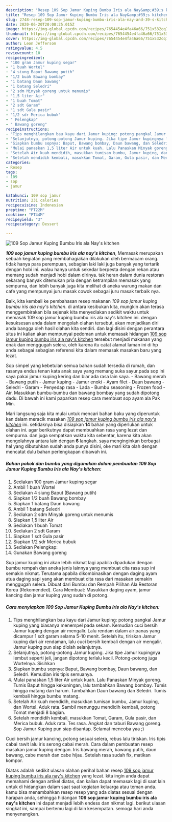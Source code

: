 ```yaml
---
description: "Resep 109 Sop Jamur Kuping Bumbu Iris ala Nay&amp;#39;s kitchen, Sempurna"
title: "Resep 109 Sop Jamur Kuping Bumbu Iris ala Nay&amp;#39;s kitchen, Sempurna"
slug: 2748-resep-109-sop-jamur-kuping-bumbu-iris-ala-nay-and-39-s-kitchen-sempurna
date: 2020-06-20T20:08:25.015Z
image: https://img-global.cpcdn.com/recipes/7654454e4fa46a66/751x532cq70/109-sop-jamur-kuping-bumbu-iris-ala-nays-kitchen-foto-resep-utama.jpg
thumbnail: https://img-global.cpcdn.com/recipes/7654454e4fa46a66/751x532cq70/109-sop-jamur-kuping-bumbu-iris-ala-nays-kitchen-foto-resep-utama.jpg
cover: https://img-global.cpcdn.com/recipes/7654454e4fa46a66/751x532cq70/109-sop-jamur-kuping-bumbu-iris-ala-nays-kitchen-foto-resep-utama.jpg
author: Leon Jefferson
ratingvalue: 4.5
reviewcount: 10
recipeingredient:
- "100 gram Jamur kuping segar"
- "1 buah Wortel"
- "4 siung Baput Bawang putih"
- "1/2 buah Bawang bombay"
- "1 batang Daun bawang"
- "1 batang Seledri"
- "2 sdm Minyak goreng untuk menumis"
- "1,5 liter Air"
- "1 buah Tomat"
- "2 sdt Garam"
- "1 sdt Gula pasir"
- "1/2 sdr Merica bubuk"
- " Pelengkap"
- " Bawang goreng"
recipeinstructions:
- "Tips menghilangkan bau kayu dari Jamur kuping: potong pangkal Jamur kuping yang biasanya menempel pada sekam. Kemudian cuci bersih Jamur kuping dengan air mengalir. Lalu rendam dalam air panas yang dicampur 1 sdt garam selama 5-10 menit. Setelah itu, tiriskan Jamur kuping dari air rendaman, lalu cuci bersih kembali dengan air mengalir. Jamur kuping pun siap diolah selanjutnya."
- "Selanjutnya, potong-potong Jamur kuping. Jika tipe Jamur kupingnya lembut seperti jeli, jangan dipotong terlalu kecil. Potong-potong juga Wortelnya. Sisihkan"
- "Siapkan bumbu sopnya: Baput, Bawang bombay, Daun bawang, dan Seledri. Kemudian iris tipis semuanya."
- "Mulai panaskan 1,5 liter Air untuk kuah. Lalu Panaskan Minyak goreng. Tumis Baput hingga kekuningan, lalu tambahkan Bawang bombay. Tumis hingga matang dan harum. Tambahkan Daun bawang dan Seledri. Tumis kembali hingga bumbu matang."
- "Setelah Air kuah mendidih, masukkan tumisan bumbu, Jamur kuping, dan Wortel. Aduk rata. Sambil menunggu mendidih kembali, potong Tomat menjadi 8 bagian."
- "Setelah mendidih kembali, masukkan Tomat, Garam, Gula pasir, dan Merica bubuk. Aduk rata. Tes rasa. Angkat dan taburi Bawang goreng. Sop Jamur Kuping pun siap disantap. Selamat mencoba yaa ;)"
categories:
- Resep
tags:
- 109
- sop
- jamur

katakunci: 109 sop jamur 
nutrition: 231 calories
recipecuisine: Indonesian
preptime: "PT22M"
cooktime: "PT44M"
recipeyield: "3"
recipecategory: Dessert

---
```



![109 Sop Jamur Kuping Bumbu Iris ala Nay&#39;s kitchen](https://img-global.cpcdn.com/recipes/7654454e4fa46a66/751x532cq70/109-sop-jamur-kuping-bumbu-iris-ala-nays-kitchen-foto-resep-utama.jpg)

<b><i>109 sop jamur kuping bumbu iris ala nay&#39;s kitchen</i></b>, Memasak merupakan sebuah kegiatan yang membahagiakan dilakukan oleh bermacam orang. tidak hanya para perempuan, sebagian laki laki juga banyak yang tertarik dengan hobi ini. walau hanya untuk sekedar berpesta dengan rekan atau memang sudah menjadi hobi dalam dirinya. tak heran dalam dunia restoran sekarang banyak ditemukan pria dengan ketrampilan memasak yang sempurna, dan lebih banyak juga kita melihat di aneka warung makan dan cafe yang mempunyai juru masak cowok sebagai juru masak terbaik nya.

Baik, kita kembali ke pembahasan resep makanan <i>109 sop jamur kuping bumbu iris ala nay&#39;s kitchen</i>. di antara kesibukan kita, mungkin akan terasa menggembirakan bila sejenak kita menyediakan sedikit waktu untuk memasak 109 sop jamur kuping bumbu iris ala nay&#39;s kitchen ini. dengan kesuksesan anda dalam mengolah olahan tersebut, akan menjadikan diri anda bangga oleh hasil olahan kita sendiri. dan lagi disini dengan perantara situs ini kalian akan mempunyai pedoman untuk memasak hidangan <u>109 sop jamur kuping bumbu iris ala nay&#39;s kitchen</u> tersebut menjadi makanan yang enak dan menggugah selera, oleh karena itu catat alamat laman ini di hp anda sebagai sebagian referensi kita dalam memasak masakan baru yang lezat.

Sop simpel yang kebetulan semua bahan sudah tersedia di rumah, dan rasanya endus tenan kata anak saya yang memang suka sayur.pada sop ini saya pakai jamur kuping kering dan biar ada rasa lain saya. - Bawang merah - Bawang putih - Jamur kuping - Jamur enoki - Ayam filet - Daun bawang - Seledri - Garam - Penyedap rasa - Lada - Bumbu seasoning - Frozen food - Air. Masukkan bumbu-bumbu dan bawang bombay yang sudah dipotong dadu. Di bawah ini kami paparkan resep cara membuat sop ayam ala Pak Min.


Mari langsung saja kita mulai untuk mencari bahan baku yang diperuntuk kan dalam meracik masakan <u><i>109 sop jamur kuping bumbu iris ala nay&#39;s kitchen</i></u> ini. setidaknya bisa disiapkan <b>14</b> bahan yang diperlukan untuk olahan ini. agar berikutnya dapat membuahkan rasa yang lezat dan sempurna. dan juga sempatkan waktu kita sebentar, karena kita akan mengolahnya antara lain dengan <b>6</b> langkah. saya menginginkan berbagai hal yang dibutuhkan sudah anda punya disini, oke mari kita olah dengan mencatat dulu bahan perlengkapan dibawah ini.

<!--inarticleads1-->

##### Bahan pokok dan bumbu yang digunakan dalam pembuatan 109 Sop Jamur Kuping Bumbu Iris ala Nay&#39;s kitchen:

1. Sediakan 100 gram Jamur kuping segar
1. Ambil 1 buah Wortel
1. Sediakan 4 siung Baput (Bawang putih)
1. Siapkan 1/2 buah Bawang bombay
1. Siapkan 1 batang Daun bawang
1. Ambil 1 batang Seledri
1. Sediakan 2 sdm Minyak goreng untuk menumis
1. Siapkan 1,5 liter Air
1. Sediakan 1 buah Tomat
1. Sediakan 2 sdt Garam
1. Siapkan 1 sdt Gula pasir
1. Siapkan 1/2 sdr Merica bubuk
1. Sediakan  Pelengkap:
1. Gunakan  Bawang goreng


Sup jamur kuping ini akan lebih nikmat lagi apabila dipadukan dengan bumbu rempah dan aneka jenis lainnya yang membuat cita rasa sup ini semakin nikmat. Terutama apabila dikombinasikan dengan daging ayam atua daging sapi yang akan membuat cita rasa dari masakan semakin menggugah selera. Dibuat dari Bumbu dan Rempah Pilihan Ala Restoran Korea (Rekomended). Cara Membuat: Masukkan daging ayam, jamur kancing dan jamur kuping yang sudah di potong. 

<!--inarticleads2-->

##### Cara menyiapkan 109 Sop Jamur Kuping Bumbu Iris ala Nay&#39;s kitchen:

1. Tips menghilangkan bau kayu dari Jamur kuping: potong pangkal Jamur kuping yang biasanya menempel pada sekam. Kemudian cuci bersih Jamur kuping dengan air mengalir. Lalu rendam dalam air panas yang dicampur 1 sdt garam selama 5-10 menit. Setelah itu, tiriskan Jamur kuping dari air rendaman, lalu cuci bersih kembali dengan air mengalir. Jamur kuping pun siap diolah selanjutnya.
1. Selanjutnya, potong-potong Jamur kuping. Jika tipe Jamur kupingnya lembut seperti jeli, jangan dipotong terlalu kecil. Potong-potong juga Wortelnya. Sisihkan
1. Siapkan bumbu sopnya: Baput, Bawang bombay, Daun bawang, dan Seledri. Kemudian iris tipis semuanya.
1. Mulai panaskan 1,5 liter Air untuk kuah. Lalu Panaskan Minyak goreng. Tumis Baput hingga kekuningan, lalu tambahkan Bawang bombay. Tumis hingga matang dan harum. Tambahkan Daun bawang dan Seledri. Tumis kembali hingga bumbu matang.
1. Setelah Air kuah mendidih, masukkan tumisan bumbu, Jamur kuping, dan Wortel. Aduk rata. Sambil menunggu mendidih kembali, potong Tomat menjadi 8 bagian.
1. Setelah mendidih kembali, masukkan Tomat, Garam, Gula pasir, dan Merica bubuk. Aduk rata. Tes rasa. Angkat dan taburi Bawang goreng. Sop Jamur Kuping pun siap disantap. Selamat mencoba yaa ;)


Cuci bersih jamur kancing, potong sesuai selera, rebus lalu tiriskan. Iris tipis cabai rawit lalu iris serong cabai merah. Cara dalam pembuatan resep masakan jamur kuping dengan. Iris bawang merah, bawang putih, daun bawang, cabe merah dan cabe hijau. Setelah rasa sudah fix, matikan kompor. 

Diatas adalah sedikit ulasan olahan perihal bahan resep <u>109 sop jamur kuping bumbu iris ala nay&#39;s kitchen</u> yang lezat. kita ingin anda dapat memahami dengan artikel diatas, dan kalian dapat memasak lagi di saat lain untuk di hidangkan dalam saat saat kegiatan keluarga atau teman anda. kamu bisa menambahkan resep resep yang ada diatas sesuai dengan harapan anda, sehingga hidangan <b>109 sop jamur kuping bumbu iris ala nay&#39;s kitchen</b> ini dapat menjadi lebih endess dan nikmat lagi. berikut ulasan singkat ini, sampai bertemu lagi di lain kesempatan. semoga hari anda menyenangkan.

